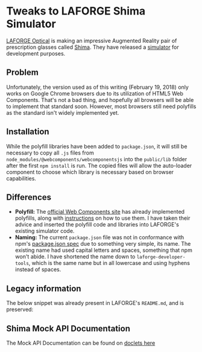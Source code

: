# Tweaks to LAFORGE Shima Simulator
[LAFORGE Optical](https://laforgeoptical.com) is making an impressive Augmented Reality pair of prescription glasses called [Shima](https://laforgeoptical.com/pages/meet-shima). They have released a [simulator]() for development purposes.

## Problem
Unfortunately, the version used as of this writing (February 19, 2018) only works on Google Chrome browsers due to its utilization of HTML5 Web Components. That's not a bad thing, and hopefully all browsers will be able to implement that standard soon. However, most browsers still need polyfills as the standard isn't widely implemented yet.

## Installation
While the polyfill libraries have been added to `package.json`, it will still be necessary to copy all `.js` files from `node_modules/@webcomponents/webcomponentsjs` into the `public/lib` folder after the first `npm install` is run. The copied files will allow the auto-loader component to choose which library is necessary based on browser capabilities.

## Differences
- **Polyfill:** The [official Web Components site](https://www.webcomponents.org/) has already implemented polyfills, along with [instructions](https://www.webcomponents.org/polyfills) on how to use them. I have taken their advice and inserted the polyfill code and libraries into LAFORGE's existing simulator code.
- **Naming:** The current `package.json` file was not in conformance with npm's [package.json spec](https://docs.npmjs.com/files/package.json#name) due to something very simple, its name. The existing name had used capital letters and spaces, something that npm won't abide. I have shortened the name down to `laforge-developer-tools`, which is the same name but in all lowercase and using hyphens instead of spaces.

## Legacy information
The below snippet was already present in LAFORGE's `README.md`, and is preserved:

Shima Mock API Documentation
------------

The Mock API Documentation can be found on [doclets here](https://doclets.io/DoubleTap-Consulting/laforge-shima-api/master)
